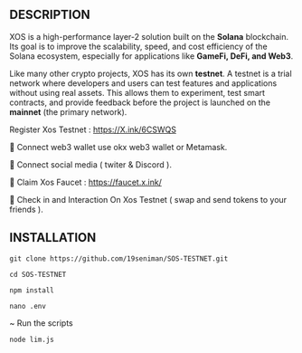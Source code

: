 ## DESCRIPTION 

XOS is a high-performance layer-2 solution built on the **Solana** blockchain. Its goal is to improve the scalability, speed, and cost efficiency of the Solana ecosystem, especially for applications like **GameFi, DeFi, and Web3**.

Like many other crypto projects, XOS has its own **testnet**. A testnet is a trial network where developers and users can test features and applications without using real assets. This allows them to experiment, test smart contracts, and provide feedback before the project is launched on the **mainnet** (the primary network).

Register Xos Testnet : https://X.ink/6CSWQS

🔘 Connect web3 wallet use okx web3 wallet or Metamask.

🔘 Connect social media ( twiter & Discord ).

🔘 Claim Xos Faucet : https://faucet.x.ink/

🔘 Check in and Interaction On Xos Testnet (  swap and send tokens to your friends ).

## INSTALLATION

```
git clone https://github.com/19seniman/SOS-TESTNET.git
```
```
cd SOS-TESTNET
```
```
npm install
```
```
nano .env
```
~ Run the scripts 
```
node lim.js
``` 
